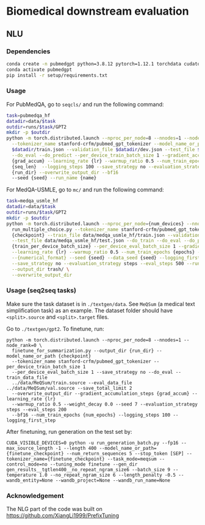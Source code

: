 # Biomedical downstream evaluation

## NLU
### Dependencies
```bash
conda create -n pubmedgpt python=3.8.12 pytorch=1.12.1 torchdata cudatoolkit=11.3 -c pytorch
conda activate pubmedgpt
pip install -r setup/requirements.txt
```

### Usage
For PubMedQA, go to `seqcls/` and run the following command:
```bash
task=pubmedqa_hf
datadir=data/$task
outdir=runs/$task/GPT2
mkdir -p $outdir
python -m torch.distributed.launch --nproc_per_node=8 --nnodes=1 --node_rank=0 run_seqcls_gpt.py \
  --tokenizer_name stanford-crfm/pubmed_gpt_tokenizer --model_name_or_path {checkpoint} --train_file \
  $datadir/train.json --validation_file $datadir/dev.json --test_file $datadir/test.json --do_train \
  --do_eval --do_predict --per_device_train_batch_size 1 --gradient_accumulation_steps \
  {grad_accum} --learning_rate {lr} --warmup_ratio 0.5 --num_train_epochs {num_epochs}  --max_seq_length \
  {seq_len}  --logging_steps 100 --save_strategy no --evaluation_strategy no --output_dir \
  {run_dir} --overwrite_output_dir --bf16
  --seed {seed} --run_name {name}
```

For MedQA-USMLE, go to `mc/` and run the following command:
```bash
task=medqa_usmle_hf
datadir=data/$task
outdir=runs/$task/GPT2
mkdir -p $outdir
python -m torch.distributed.launch --nproc_per_node={num_devices} --nnodes=1 --node_rank=0 \
  run_multiple_choice.py --tokenizer_name stanford-crfm/pubmed_gpt_tokenizer --model_name_or_path \
  {checkpoint} --train_file data/medqa_usmle_hf/train.json --validation_file data/medqa_usmle_hf/dev.json \
  --test_file data/medqa_usmle_hf/test.json --do_train --do_eval --do_predict --per_device_train_batch_size \
  {train_per_device_batch_size} --per_device_eval_batch_size 1 --gradient_accumulation_steps {grad_accum} \
  --learning_rate {lr} --warmup_ratio 0.5 --num_train_epochs {epochs} --max_seq_length 512 \
  --{numerical_format} --seed {seed} --data_seed {seed} --logging_first_step --logging_steps 20 \
  --save_strategy no --evaluation_strategy steps --eval_steps 500 --run_name {run_name} \
  --output_dir trash/ \
  --overwrite_output_dir 
```

### Usage (seq2seq tasks)
Make sure the task dataset is in `./textgen/data`. See `MeQSum` (a medical text simplification task) as an example. The dataset folder should have `<split>.source` and `<split>.target` files.

Go to `./textgen/gpt2`.
To finetune, run:
```
python -m torch.distributed.launch --nproc_per_node=8 --nnodes=1 --node_rank=0 \
  finetune_for_summarization.py --output_dir {run_dir} --model_name_or_path {checkpoint}
  --tokenizer_name stanford-crfm/pubmed_gpt_tokenizer --per_device_train_batch_size 1 
  --per_device_eval_batch_size 1 --save_strategy no --do_eval --train_data_file 
  ../data/MeQSum/train.source --eval_data_file ../data/MeQSum/val.source --save_total_limit 2 
  --overwrite_output_dir --gradient_accumulation_steps {grad_accum} --learning_rate {lr} 
  --warmup_ratio 0.5 --weight_decay 0.0 --seed 7 --evaluation_strategy steps --eval_steps 200 
  --bf16 --num_train_epochs {num_epochs} --logging_steps 100 --logging_first_step 
```

After finetuning, run generation on the test set by:

```
CUDA_VISIBLE_DEVICES=0 python -u run_generation_batch.py --fp16 --max_source_length -1 --length 400 --model_name_or_path={finetune_checkpoint} --num_return_sequences 5 --stop_token [SEP] --tokenizer_name={finetune_checkpoint} --task_mode=meqsum --control_mode=no --tuning_mode finetune --gen_dir gen_results__tgtlen400__no_repeat_ngram_size6 --batch_size 9 --temperature 1.0 --no_repeat_ngram_size 6 --length_penalty -0.5 --wandb_entity=None --wandb_project=None --wandb_run_name=None
```


### Acknowledgement
The NLG part of the code was built on https://github.com/XiangLi1999/PrefixTuning

